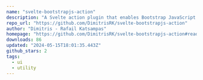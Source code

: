 ```yaml
---
name: "svelte-bootstrapjs-action"
description: "A Svelte action plugin that enables Bootstrap JavaScript functionality on Bootstrap elements."
repo_url: "https://github.com/DimitrisRK/svelte-bootstrapjs-action"
author: "Dimitris - Rafail Katsampas"
homepage: "https://github.com/DimitrisRK/svelte-bootstrapjs-action#readme"
downloads: 86
updated: "2024-05-15T18:01:35.443Z"
github_stars: 2
tags: 
  - ui
  - utility
---
```

